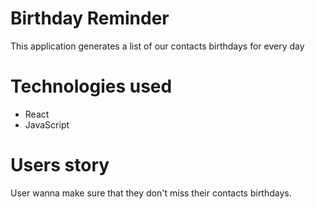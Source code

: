 # Birthday Reminder 

This application generates a list of our contacts birthdays for every day 

# Technologies used 
* React 
* JavaScript 

# Users story 
User wanna make sure that they don't miss their contacts birthdays. 

